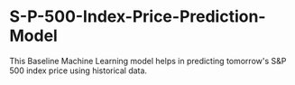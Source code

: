 # S-P-500-Index-Price-Prediction-Model
This Baseline Machine Learning model helps in predicting tomorrow's S&amp;P 500 index price using historical data.
